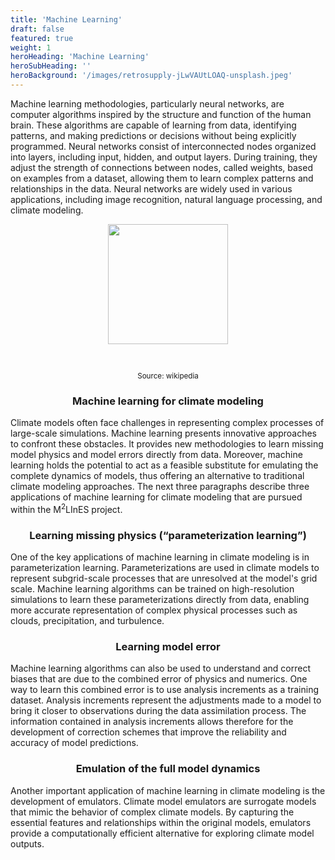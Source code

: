 ```yaml
---
title: 'Machine Learning'
draft: false
featured: true
weight: 1
heroHeading: 'Machine Learning'
heroSubHeading: ''
heroBackground: '/images/retrosupply-jLwVAUtLOAQ-unsplash.jpeg'
---
```


Machine learning methodologies, particularly neural networks, are computer algorithms inspired by the structure and function of the human brain. These algorithms are capable of learning from data, identifying patterns, and making predictions or decisions without being explicitly programmed. Neural networks consist of interconnected nodes organized into layers, including input, hidden, and output layers. During training, they adjust the strength of connections between nodes, called weights, based on examples from a dataset, allowing them to learn complex patterns and relationships in the data. Neural networks are widely used in various applications, including image recognition, natural language processing, and climate modeling.


<center>
<img src="/images/research/Colored_neural_network.svg.png" style="width: 20vw; padding-bottom: 30px; padding-top: 0px">
</center>
<p style="text-align: center;"><small>Source: wikipedia</small></p>

<h3 style="text-align: center;">Machine learning for climate modeling</h3>

Climate models often face challenges in representing complex processes of large-scale simulations. Machine learning presents innovative approaches to confront these obstacles. It provides new methodologies to learn missing model physics and model errors directly from data. Moreover, machine learning holds the potential to act as a feasible substitute for emulating the complete dynamics of models, thus offering an alternative to traditional climate modeling approaches. The next three paragraphs describe three applications of machine learning for climate modeling that are pursued within the M<sup>2</sup>LInES project.


<h3 style="text-align: center;"> Learning missing physics (“parameterization learning”)</h3>

One of the key applications of machine learning in climate modeling is in parameterization learning. Parameterizations are used in climate models to represent subgrid-scale processes that are unresolved at the model's grid scale. Machine learning algorithms can be trained on high-resolution simulations to learn these parameterizations directly from data, enabling more accurate representation of complex physical processes such as clouds, precipitation, and turbulence.

<h3 style="text-align: center;">Learning model error</h3>

Machine learning algorithms can also be used to understand and correct biases that are due to the combined error of physics and numerics. One way to learn this combined error is to use analysis increments as a training dataset. Analysis increments represent the adjustments made to a model to bring it closer to observations during the data assimilation process. The information contained in analysis increments allows therefore for the development of correction schemes that improve the reliability and accuracy of model predictions.

<h3 style="text-align: center;">Emulation of the full model dynamics</h3>

Another important application of machine learning in climate modeling is the development of emulators. Climate model emulators are surrogate models that mimic the behavior of complex climate models. By capturing the essential features and relationships within the original models, emulators provide a computationally efficient alternative for exploring climate model outputs.

